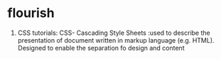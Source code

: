 # flourish

1. CSS tutorials:
   CSS- Cascading Style Sheets :used to describe the presentation of document written in markup language (e.g. HTML). Designed to enable the separation fo design and content
